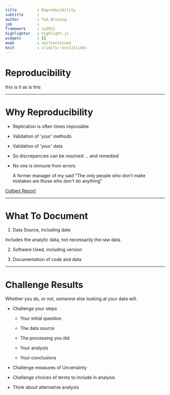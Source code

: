```yaml
---
title         : Reproducibility
subtitle      :
author        : Tom_Bruning
job           :    
framework     : io2012
highlighter   : highlight.js
widgets       : []
mode          : selfcontained
knit          : slidify::knit2slides
---
```

    
# Reproducibility
this is it as is this

---

# Why Reproducibility


- Replication is often times impossible

- Validation of 'your' methods

- Validation of 'your' data
  
- So discrepancies can be resolved ... and remedied

- No one is immune from errors

    A former manager of my said "The only people who don't make mistakes are those who don't do anything"

 
 [Colbert Report](http://on.cc.com/1rKue88 "Colbert Report")
 
 
---
# What To Document

1. Data Source, including date

  Includes the analytic data, not necessarily the raw data

2. Software Used, including version

3. Documentation of code and data

---
# Challenge Results
Whether you do, or not, someone else looking at your data will.

- Challenge your steps

  - Your initial question

  - The data source

  - The processing you did

  - Your analysis

  - Your conclusions
  
- Challenge measures of Uncertainty

- Challenge choices of terms to include in analysis

- Think about alternative analysis
